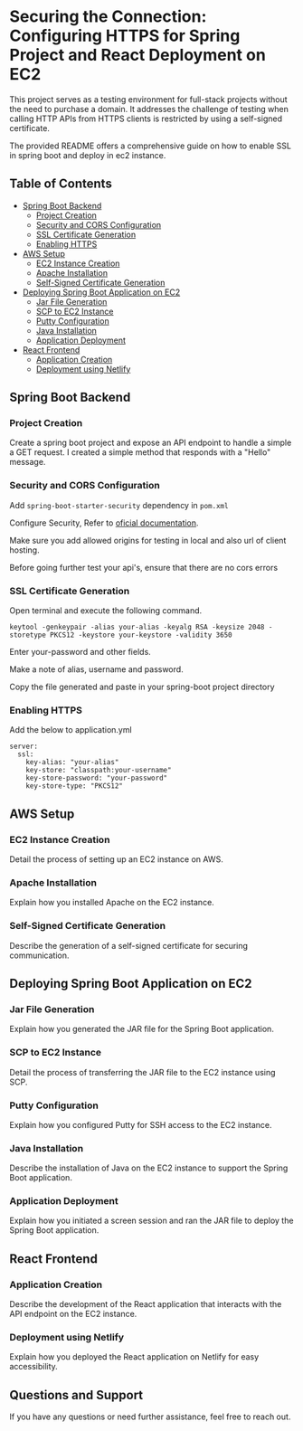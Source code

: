 # Securing the Connection: Configuring HTTPS for Spring Project and React Deployment on EC2

This project serves as a testing environment for full-stack projects without the need to purchase a domain. It addresses the challenge of testing when calling HTTP APIs from HTTPS clients is restricted by using a self-signed certificate.

The provided README offers a comprehensive guide on how to enable SSL in spring boot and deploy in ec2 instance.

## Table of Contents

- [Spring Boot Backend](#spring-boot-backend)
  - [Project Creation](#project-creation)
  - [Security and CORS Configuration](#security-and-cors-configuration)
  - [SSL Certificate Generation](#ssl-certificate-generation)
  - [Enabling HTTPS](#enabling-https)
- [AWS Setup](#aws-setup)
  - [EC2 Instance Creation](#ec2-instance-creation)
  - [Apache Installation](#apache-installation)
  - [Self-Signed Certificate Generation](#self-signed-certificate-generation)
- [Deploying Spring Boot Application on EC2](#deploying-spring-boot-application-on-ec2)
  - [Jar File Generation](#jar-file-generation)
  - [SCP to EC2 Instance](#scp-to-ec2-instance)
  - [Putty Configuration](#putty-configuration)
  - [Java Installation](#java-installation)
  - [Application Deployment](#application-deployment)
- [React Frontend](#react-frontend)
  - [Application Creation](#application-creation)
  - [Deployment using Netlify](#deployment-using-netlify)

## Spring Boot Backend

### Project Creation

Create a spring boot project and expose an API endpoint to handle a simple a GET request. I created a simple method that responds with a "Hello" message.

### Security and CORS Configuration

Add `spring-boot-starter-security` dependency in `pom.xml`

Configure Security, Refer to [oficial documentation](https://docs.spring.io/spring-security/reference/reactive/integrations/cors.html). 

Make sure you add allowed origins for testing in local and also url of client hosting.

Before going further test your api's, ensure that there are no cors errors

### SSL Certificate Generation

Open terminal and execute the following command.

`keytool -genkeypair -alias your-alias -keyalg RSA -keysize 2048 -storetype PKCS12 -keystore your-keystore -validity 3650`

Enter your-password and other fields.

Make a note of alias, username and password.

Copy the file generated and paste in your spring-boot project directory

### Enabling HTTPS

Add the below to application.yml
```
server:
  ssl:
    key-alias: "your-alias"
    key-store: "classpath:your-username"
    key-store-password: "your-password"
    key-store-type: "PKCS12"
```

## AWS Setup

### EC2 Instance Creation

Detail the process of setting up an EC2 instance on AWS.

### Apache Installation

Explain how you installed Apache on the EC2 instance.

### Self-Signed Certificate Generation

Describe the generation of a self-signed certificate for securing communication.

## Deploying Spring Boot Application on EC2

### Jar File Generation

Explain how you generated the JAR file for the Spring Boot application.

### SCP to EC2 Instance

Detail the process of transferring the JAR file to the EC2 instance using SCP.

### Putty Configuration

Explain how you configured Putty for SSH access to the EC2 instance.

### Java Installation

Describe the installation of Java on the EC2 instance to support the Spring Boot application.

### Application Deployment

Explain how you initiated a screen session and ran the JAR file to deploy the Spring Boot application.

## React Frontend

### Application Creation

Describe the development of the React application that interacts with the API endpoint on the EC2 instance.

### Deployment using Netlify

Explain how you deployed the React application on Netlify for easy accessibility.

## Questions and Support

If you have any questions or need further assistance, feel free to reach out.


